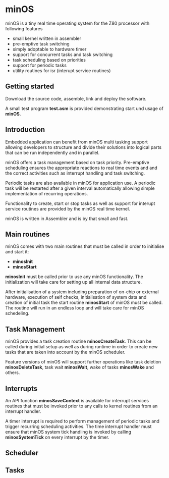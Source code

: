 # minOS
minOS is a tiny real time operating system for the Z80 processor with following features

- small kernel written in assembler
- pre-emptive task switching
- simply adoptable to hardware timer
- support for concurrent tasks and task switching
- task scheduling based on priorities
- support for periodic tasks
- utility routines for isr (interupt service routines)

## Getting started

Download the source code, assemble, link and deploy the software.

A small test program **test.asm** is provided demonstrating start und usage of **minOS**.

## Introduction

Embedded application can benefit from minOS multi tasking support allowing developers to structure and divide their solutions into logical parts that can be run independently and in parallel.

minOS offers a task management based on task priority. Pre-emptive scheduling ensures the appropriate reactions to real time events and and the correct activities such as interrupt handling and task switching.

Periodic tasks are also available in minOS for application use. A periodic task will be restarted after a given interval automatically allowing simple implementation of recurring operations.

Functionality to create, start or stop tasks as well as support for interupt service routines are provided by the minOS real time kernel.

minOS is written in Assembler and is by that small and fast.

## Main routines

minOS comes with two main routines that must be called in order to initialise and start it:

- **minosInit**
- **minosStart**

**minosInit** must be called prior to use any minOS functionality. The initialization will take care for setting up all internal data structure.

After initialisation of a system including preparation of on-chip or external hardware, execution of self checks, initialisation of system data and creation of initial task the start routine **minosStart** of minOS must be called. The routine will run in an endless loop and will take care for minOS schedeling.

## Task Management

minOS provides a task creation routine **minosCreateTask**. This can be called during initial setup as well as during runtime in order to create new tasks that are taken into account by the minOS scheduler.

Feature versions of minOS will support further operations like task deletion **minosDeleteTask**, task wait **minosWait**, wake of tasks **minosWake** and others.

## Interrupts

An API function **minosSaveContext** is available for interrupt services routines that must be invoked prior to any calls to kernel routines from an interrupt handler.

A timer interrupt is required to perform management of periodic tasks and trigger recurring scheduling activities. The time interrupt handler must ensure that minOS system tick handling is invoked by calling **minosSystemTick** on every interrupt by the timer.

## Scheduler

## Tasks

